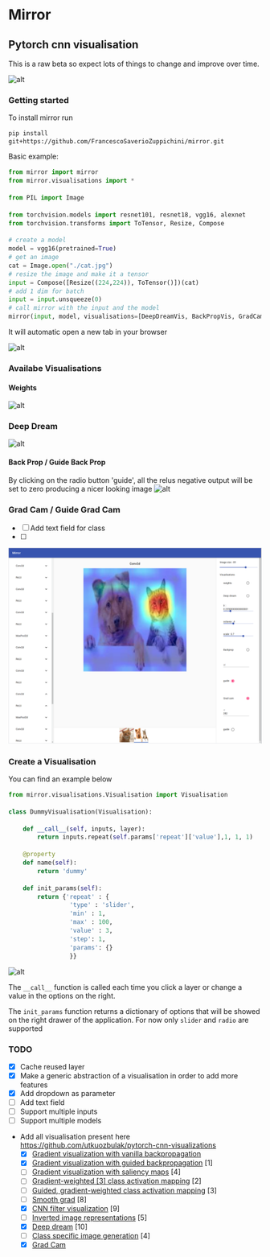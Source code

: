 # Mirror
## Pytorch cnn visualisation

This is a raw beta so expect lots of things to change and improve over time.

![alt](https://github.com/FrancescoSaverioZuppichini/mirror/blob/master/resources/mirror.gif?raw=true)

### Getting started

To install mirror run

```
pip install git+https://github.com/FrancescoSaverioZuppichini/mirror.git
```

Basic example:

```python
from mirror import mirror
from mirror.visualisations import *

from PIL import Image

from torchvision.models import resnet101, resnet18, vgg16, alexnet
from torchvision.transforms import ToTensor, Resize, Compose

# create a model
model = vgg16(pretrained=True)
# get an image
cat = Image.open("./cat.jpg")
# resize the image and make it a tensor
input = Compose([Resize((224,224)), ToTensor()])(cat)
# add 1 dim for batch
input = input.unsqueeze(0)
# call mirror with the input and the model
mirror(input, model, visualisations=[DeepDreamVis, BackPropVis, GradCamVis])
```

It will automatic open a new tab in your browser

![alt](https://github.com/FrancescoSaverioZuppichini/mirror/blob/develop/resources/mirror.jpg?raw=true)

### Availabe Visualisations
#### Weights
![alt](https://github.com/FrancescoSaverioZuppichini/mirror/blob/develop/resources/weights.png?raw=true)
### Deep Dream
![alt](https://github.com/FrancescoSaverioZuppichini/mirror/blob/develop/resources/deepdream.png?raw=true)
#### Back Prop / Guide Back Prop
By clicking on the radio button 'guide', all the relus negative output will be set to zero producing a nicer looking image
![alt](https://github.com/FrancescoSaverioZuppichini/mirror/blob/develop/resources/backprop.png?raw=true)
### Grad Cam / Guide Grad Cam
- [ ] Add text field for class
- [ ] 
![alt](https://github.com/FrancescoSaverioZuppichini/mirror/blob/develop/resources/grad_cam.png?raw=true)
### Create a Visualisation

You can find an example below

```python
from mirror.visualisations.Visualisation import Visualisation

class DummyVisualisation(Visualisation):

    def __call__(self, inputs, layer):
        return inputs.repeat(self.params['repeat']['value'],1, 1, 1)

    @property
    def name(self):
        return 'dummy'

    def init_params(self):
        return {'repeat' : {
                 'type' : 'slider',
                 'min' : 1,
                 'max' : 100,
                 'value' : 3,
                 'step': 1,
                 'params': {}
                 }}

```

![alt](https://github.com/FrancescoSaverioZuppichini/mirror/blob/develop/resources/dummy.jpg?raw=true)

The `__call__` function is called each time you click a layer or change a value in the options on the right.

The `init_params`  function returns a dictionary of options that will be showed on the right drawer of the application. For now only `slider` and `radio` are supported

### TODO
- [x] Cache reused layer 
- [x] Make a generic abstraction of a visualisation in order to add more features  
- [x] Add dropdown as parameter
- [ ] Add text field
- [ ] Support multiple inputs
- [ ] Support multiple models
- Add all visualisation present here https://github.com/utkuozbulak/pytorch-cnn-visualizations
    * [x] [Gradient visualization with vanilla backpropagation](#gradient-visualization)
    * [x] [Gradient visualization with guided backpropagation](#gradient-visualization) [1]
    * [ ] [Gradient visualization with saliency maps](#gradient-visualization) [4]
    * [ ] [Gradient-weighted [3] class activation mapping](#gradient-visualization) [2] 
    * [ ] [Guided, gradient-weighted class activation mapping](#gradient-visualization) [3]
    * [ ] [Smooth grad](#smooth-grad) [8]
    * [x] [CNN filter visualization](#convolutional-neural-network-filter-visualization) [9]
    * [ ] [Inverted image representations](#inverted-image-representations) [5]
    * [x] [Deep dream](#deep-dream) [10]
    * [ ] [Class specific image generation](#class-specific-image-generation) [4]
    * [x] [Grad Cam](https://arxiv.org/abs/1610.02391)

